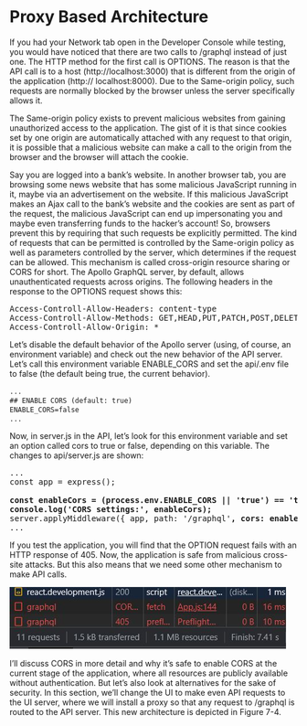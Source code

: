# Proxy Based Architecture

If you had your Network tab open in the Developer Console while testing, you would have noticed that there are two calls to /graphql instead of just one. The HTTP method for the first call is OPTIONS. The reason is that the API call is to a host (http://localhost:3000) that is different from the origin of the application (http:// localhost:8000). Due to the Same-origin policy, such requests are normally blocked by the browser unless the server specifically allows it.

The Same-origin policy exists to prevent malicious websites from gaining unauthorized access to the
application. The gist of it is that since cookies set by one origin are automatically attached with any request to that origin, it is possible that a malicious website can make a call to the origin from the browser and the browser will attach the cookie.

Say you are logged into a bank’s website. In another browser tab, you are browsing some news website
that has some malicious JavaScript running in it, maybe via an advertisement on the website. If this
malicious JavaScript makes an Ajax call to the bank’s website and the cookies are sent as part of the request, the malicious JavaScript can end up impersonating you and maybe even transferring funds to the hacker’s account!
So, browsers prevent this by requiring that such requests be explicitly permitted. The kind of requests
that can be permitted is controlled by the Same-origin policy as well as parameters controlled by the server, which determines if the request can be allowed. This mechanism is called cross-origin resource sharing or CORS for short. The Apollo GraphQL server, by default, allows unauthenticated requests across origins. The following headers in the response to the OPTIONS request shows this:

<pre>
Access-Controll-Allow-Headers: content-type
Access-Controll-Allow-Methods: GET,HEAD,PUT,PATCH,POST,DELETE
Access-Controll-Allow-Origin: *
</pre>

Let’s disable the default behavior of the Apollo server (using, of course, an environment variable) and
check out the new behavior of the API server. Let’s call this environment variable ENABLE_CORS and set the api/.env file to false (the default being true, the current behavior).

```
...
## ENABLE CORS (default: true)
ENABLE_CORS=false
...
```

Now, in server.js in the API, let’s look for this environment variable and set an option called cors to
true or false, depending on this variable. The changes to api/server.js are shown:

<pre>
...
const app = express();

<b>const enableCors = (process.env.ENABLE_CORS || 'true') == 'true';
console.log('CORS settings:', enableCors);</b>
server.applyMiddleware({ app, path: '/graphql'<b>, cors: enableCors</b> });
...
</pre>

If you test the application, you will find that the OPTION request fails with an HTTP response of 405.
Now, the application is safe from malicious cross-site attacks. But this also means that we need some other mechanism to make API calls.

![405-error](./resources/405-error.JPG)

I’ll discuss CORS in more detail and why it’s safe to enable CORS at the current stage of the application, where all resources are publicly available without authentication. But let’s also look at alternatives for the sake of security. In this section, we’ll change the UI to make even API requests to the UI server, where we will install a proxy so that any request to /graphql is routed to the API server. This new architecture is depicted in Figure 7-4.

